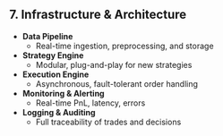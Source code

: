 ## 7. Infrastructure & Architecture
- **Data Pipeline**
  - Real-time ingestion, preprocessing, and storage
- **Strategy Engine**
  - Modular, plug-and-play for new strategies
- **Execution Engine**
  - Asynchronous, fault-tolerant order handling
- **Monitoring & Alerting**
  - Real-time PnL, latency, errors
- **Logging & Auditing**
  - Full traceability of trades and decisions